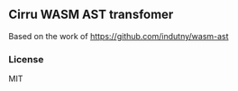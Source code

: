 
Cirru WASM AST transfomer
----

Based on the work of https://github.com/indutny/wasm-ast

### License

MIT
